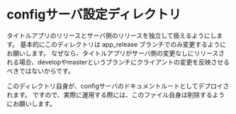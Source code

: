 # configサーバ設定ディレクトリ

タイトルアプリのリリースとサーバ側のリリースを独立して扱えるようにします。
基本的にこのディレクトリは app_release ブランチでのみ変更するようにお願いします。
なぜなら、タイトルアプリがサーバ側の変更なしにリリースされる場合、developやmasterというブランチにクライアントの変更を反映させるべきではないからです。

このディレクトリ自身が、configサーバのドキュメントルートとしてデプロイされます。
ですので、実際に運用する際には、このファイル自身は削除するようにお願いします。

